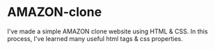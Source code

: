# AMAZON-clone
I've made a simple AMAZON clone website using HTML & CSS. In this process, I've learned many useful html tags & css properties.

